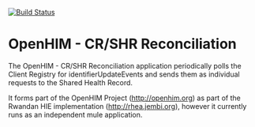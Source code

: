 [![Build Status](https://travis-ci.org/jembi/openhim-cr-shr-recon-adapter.png?branch=master)](https://travis-ci.org/jembi/openhim-cr-shr-recon-adapter)

OpenHIM - CR/SHR Reconciliation
===============================

The OpenHIM - CR/SHR Reconciliation application periodically polls the Client Registry for identifierUpdateEvents and sends them as individual requests to the Shared Health Record.

It forms part of the OpenHIM Project (http://openhim.org) as part of the Rwandan HIE implementation (http://rhea.jembi.org), however it currently runs as an independent mule application.
